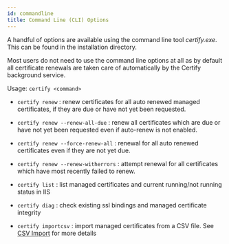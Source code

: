 ```yaml
---
id: commandline
title: Command Line (CLI) Options
---
```


A handful of options are available using the command line tool *certify.exe*. This can be found in the installation directory. 

Most users do not need to use the command line options at all as by default all certificate renewals are taken care of automatically by the Certify background service.

Usage: ```certify <command>```

- ```certify renew``` : renew certificates for all auto renewed managed certificates, if they are due or have not yet been requested.
- ```certify renew --renew-all-due``` : renew all certificates which are due or have not yet been requested even if auto-renew is not enabled.
- ```certify renew --force-renew-all``` : renewal for all auto renewed certificates even if they are not yet due.
- ```certify renew --renew-witherrors``` : attempt renewal for all certificates which have most recently failed to renew.

- ```certify list``` : list managed certificates and current running/not running status in IIS
- ```certify diag``` : check existing ssl bindings and managed certificate integrity
- ```certify importcsv``` : import managed certificates from a CSV file. See [CSV Import](csv-import.md) for more details

